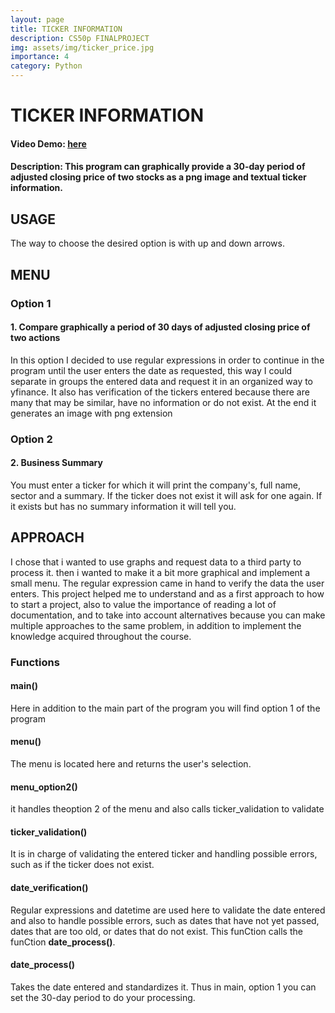 ```yaml
---
layout: page
title: TICKER INFORMATION
description: CS50p FINALPROJECT
img: assets/img/ticker_price.jpg
importance: 4
category: Python
---
```


# TICKER INFORMATION
#### Video Demo: [here](https://youtu.be/z2xsYft5r74)
#### Description: This program can graphically provide a 30-day period of adjusted closing price of two stocks as a png image and textual ticker information.
## USAGE
The way to choose the desired option is with up and down arrows.
## MENU
### Option 1
#### 1. Compare graphically a period of 30 days of adjusted closing price of two actions
In this option I decided to use regular expressions in order to continue in the program until the user enters the date as requested, this way I could separate in groups the entered data and request it in an organized way to yfinance. It also has verification of the tickers entered because there are many that may be similar, have no information or do not exist.
At the end it generates an image with png extension

### Option 2
#### 2. Business Summary
You must enter a ticker for which it will print the company's, full name, sector and a summary. If the ticker does not exist it will ask for one again. If it exists but has no summary information it will tell you.

## APPROACH
I chose that i wanted to use graphs and request data to a third party to process it. then i wanted to make it a bit more graphical and implement a small menu. The regular expression came in hand to verify the data the user enters.
This project helped me to understand and as a first approach to how to start a project, also to value the importance of reading a lot of documentation, and to take into account alternatives because you can make multiple approaches to the same problem, in addition to implement the knowledge acquired throughout the course.
### Functions
#### main()
Here in addition to the main part of the program you will find option 1 of the program
#### menu()
The menu is located here and returns the user's selection.
#### menu_option2()
it handles theoption 2 of the menu and also calls ticker_validation to validate
#### ticker_validation()
It is in charge of validating the entered ticker and handling possible errors, such as if the ticker does not exist.
#### date_verification()
Regular expressions and datetime are used here to validate the date entered and also to handle possible errors, such as dates that have not yet passed, dates that are too old, or dates that do not exist. This funCtion calls the funCtion **date_process()**.
#### date_process()
Takes the date entered and standardizes it. Thus in main, option 1 you can set the 30-day period to do your processing.
